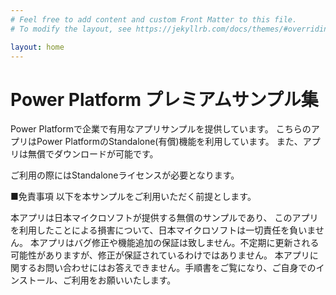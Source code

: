 ```yaml
---
# Feel free to add content and custom Front Matter to this file.
# To modify the layout, see https://jekyllrb.com/docs/themes/#overriding-theme-defaults

layout: home
---
```

<!-- 画像の表示サンプル -->
<!-- ![代替テキスト](https://example.com/image.jpg) -->

# Power Platform プレミアムサンプル集

Power Platformで企業で有用なアプリサンプルを提供しています。
こちらのアプリはPower PlatformのStandalone(有償)機能を利用しています。
また、アプリは無償でダウンロードが可能です。

ご利用の際にはStandaloneライセンスが必要となります。

■免責事項
以下を本サンプルをご利用いただく前提とします。

本アプリは日本マイクロソフトが提供する無償のサンプルであり、
このアプリを利用したことによる損害について、日本マイクロソフトは一切責任を負いません。
本アプリはバグ修正や機能追加の保証は致しません。不定期に更新される可能性がありますが、修正が保証されているわけではありません。
本アプリに関するお問い合わせにはお答えできません。手順書をご覧になり、ご自身でのインストール、ご利用をお願いいたします。

